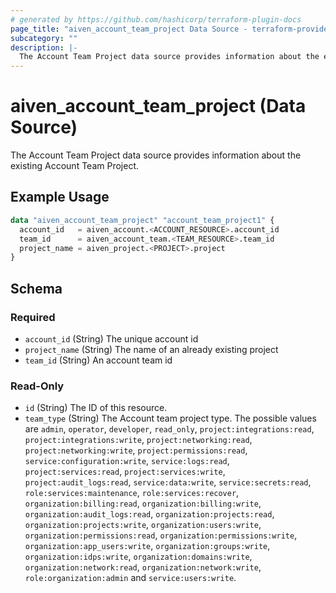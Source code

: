 ```yaml
---
# generated by https://github.com/hashicorp/terraform-plugin-docs
page_title: "aiven_account_team_project Data Source - terraform-provider-aiven"
subcategory: ""
description: |-
  The Account Team Project data source provides information about the existing Account Team Project.
---
```


# aiven_account_team_project (Data Source)

The Account Team Project data source provides information about the existing Account Team Project.

## Example Usage

```terraform
data "aiven_account_team_project" "account_team_project1" {
  account_id   = aiven_account.<ACCOUNT_RESOURCE>.account_id
  team_id      = aiven_account_team.<TEAM_RESOURCE>.team_id
  project_name = aiven_project.<PROJECT>.project
}
```

<!-- schema generated by tfplugindocs -->
## Schema

### Required

- `account_id` (String) The unique account id
- `project_name` (String) The name of an already existing project
- `team_id` (String) An account team id

### Read-Only

- `id` (String) The ID of this resource.
- `team_type` (String) The Account team project type. The possible values are `admin`, `operator`, `developer`, `read_only`, `project:integrations:read`, `project:integrations:write`, `project:networking:read`, `project:networking:write`, `project:permissions:read`, `service:configuration:write`, `service:logs:read`, `project:services:read`, `project:services:write`, `project:audit_logs:read`, `service:data:write`, `service:secrets:read`, `role:services:maintenance`, `role:services:recover`, `organization:billing:read`, `organization:billing:write`, `organization:audit_logs:read`, `organization:projects:read`, `organization:projects:write`, `organization:users:write`, `organization:permissions:read`, `organization:permissions:write`, `organization:app_users:write`, `organization:groups:write`, `organization:idps:write`, `organization:domains:write`, `organization:network:read`, `organization:network:write`, `role:organization:admin` and `service:users:write`.
